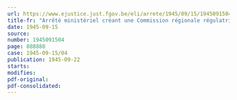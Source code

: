 ```yaml
---
url: https://www.ejustice.just.fgov.be/eli/arrete/1945/09/15/1945091504/justel
title-fr: "Arrêté ministériel créant une Commission régionale régulatrice des Prix, à Charleroi"
date: 1945-09-15
source:
number: 1945091504
page: 888888
case: 1945-09-15/04
publication: 1945-09-22
starts:
modifies:
pdf-original:
pdf-consolidated:
---
```


